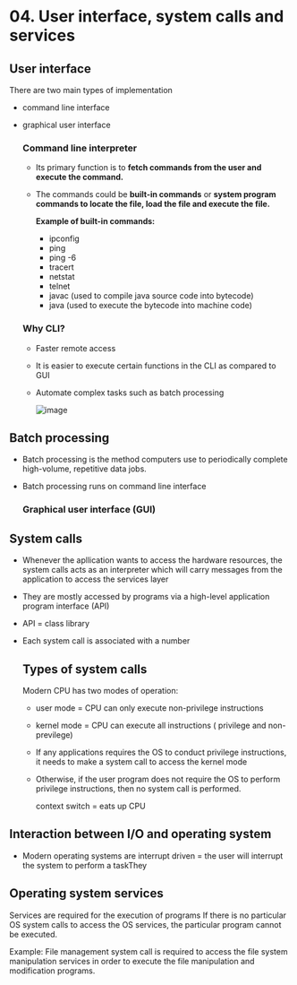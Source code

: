 # 04. User interface, system calls and services

## User interface
There are two main types of implementation
- command line interface
- graphical user interface

  ### Command line interpreter
  - Its primary function is to **fetch commands from the user and execute the command.**
  - The commands could be **built-in commands** or **system program commands to locate the file, load the file and execute the file.**

    **Example of built-in commands:**
    - ipconfig
    - ping
    - ping -6
    - tracert
    - netstat
    - telnet
    - javac (used to compile java source code into bytecode)
    - java (used to execute the bytecode into machine code)
 
  ### Why CLI?
  - Faster remote access
  - It is easier to execute certain functions in the CLI as compared to GUI
  - Automate complex tasks such as batch processing
    
    ![image](https://github.com/Fong20/Learning-repository/assets/150316121/629b1ef8-424f-419d-8ef1-83d695e48adf)

## Batch processing
- Batch processing is the method computers use to periodically complete high-volume, repetitive data jobs.
- Batch processing runs on command line interface


  ### Graphical user interface (GUI)

    

  
  

## System calls
- Whenever the apllication wants to access the hardware resources, the system calls acts as an interpreter which will carry messages from the application to access the services layer
- They are mostly accessed by programs via a high-level application program interface (API)
- API = class library
- Each system call is associated with a number

  ## Types of system calls

  Modern CPU has two modes of operation:
  - user mode = CPU can only execute non-privilege instructions
  - kernel mode = CPU can execute all instructions ( privilege and non-previlege)
  - If any applications requires the OS to conduct privilege instructions, it needs to make a system call to access the kernel mode
  - Otherwise, if the user program does not require the OS to perform privilege instructions, then no system call is performed.
 
    context switch = eats up CPU

## Interaction between I/O and operating system
- Modern operating systems are interrupt driven = the user will interrupt the system to perform a taskThey


## Operating system services
Services are required for the execution of programs
If there is no particular OS system calls to access the OS services, the particular program cannot be executed.

Example:
File management system call is required to access the file system manipulation services in order to execute the file manipulation and modification programs.

